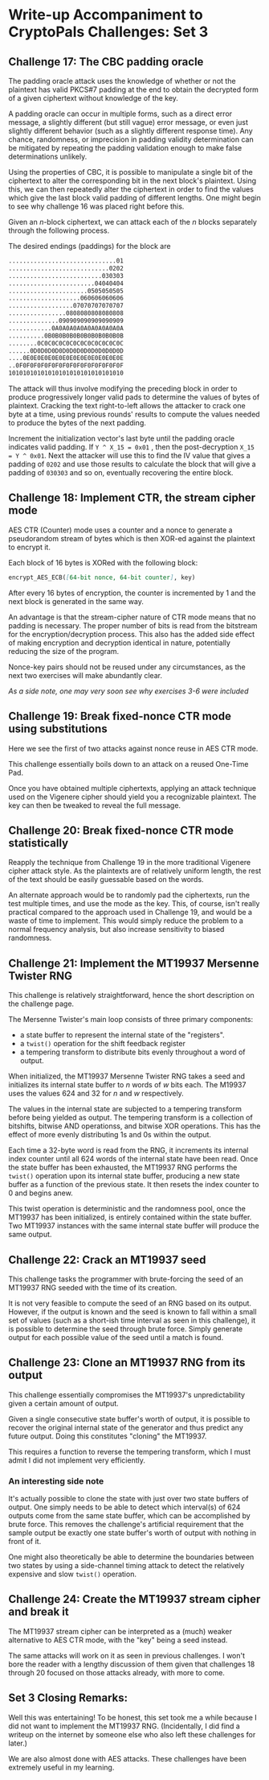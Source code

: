 # Write-up Accompaniment to CryptoPals Challenges: Set 3

## Challenge 17: The CBC padding oracle

The padding oracle attack uses the knowledge of whether or not the plaintext has
valid PKCS#7 padding at the end to obtain the decrypted form of a given
ciphertext without knowledge of the key.

A padding oracle can occur in multiple forms, such as a direct error message, a
slightly different (but still vague) error message, or even just slightly
different behavior (such as a slightly different response time). Any chance,
randomness, or imprecision in padding validity determination can be mitigated by
repeating the padding validation enough to make false determinations unlikely.

Using the properties of CBC, it is possible to manipulate a single bit of the
ciphertext to alter the corresponding bit in the next block's plaintext. Using
this, we can then repeatedly alter the ciphertext in order to find the values
which give the last block valid padding of different lengths. One might begin to
see why challenge 16 was placed right before this.

Given an *n*-block ciphertext, we can attack each of the *n* blocks separately
through the following process.

The desired endings (paddings) for the block are

```Markdown
..............................01
............................0202
..........................030303
........................04040404
......................0505050505
....................060606060606
..................07070707070707
................0808080808080808
..............090909090909090909
............0A0A0A0A0A0A0A0A0A0A
..........0B0B0B0B0B0B0B0B0B0B0B
........0C0C0C0C0C0C0C0C0C0C0C0C
......0D0D0D0D0D0D0D0D0D0D0D0D0D
....0E0E0E0E0E0E0E0E0E0E0E0E0E0E
..0F0F0F0F0F0F0F0F0F0F0F0F0F0F0F
10101010101010101010101010101010
```

The attack will thus involve modifying the preceding block in order to produce
progressively longer valid pads to determine the values of bytes of plaintext.
Cracking the text right-to-left allows the attacker to crack one byte at a time,
using previous rounds' results to compute the values needed to produce the bytes
of the next padding.

Increment the initialization vector's last byte until the padding oracle 
indicates valid padding. If `Y ^ X_15 = 0x01` , then the post-decryption 
`X_15 = Y ^ 0x01`. Next the attacker will use this to find the IV value that 
gives a padding of `0202` and use those results to calculate the block that will
give a padding of  `030303` and so on, eventually recovering the entire block.

## Challenge 18: Implement CTR, the stream cipher mode

AES CTR (Counter) mode uses a counter and a nonce to generate a pseudorandom
stream of bytes which is then XOR-ed against the plaintext to encrypt it.

Each block of 16 bytes is XORed with the following block:
```Markdown
encrypt_AES_ECB([64-bit nonce, 64-bit counter], key)
```

After every 16 bytes of encryption, the counter is incremented by 1 and the
next block is generated in the same way.

An advantage is that the stream-cipher nature of CTR mode means that no padding
is necessary. The proper number of bits is read from the bitstream for the
encryption/decryption process. This also has the added side effect of making
encryption and decryption identical in nature, potentially reducing the size of
the program.

Nonce-key pairs should not be reused under any circumstances, as the next two
exercises will make abundantly clear.

*As a side note, one may very soon see why exercises 3-6 were included*

## Challenge 19: Break fixed-nonce CTR mode using substitutions

Here we see the first of two attacks against nonce reuse in AES CTR mode.

This challenge essentially boils down to an attack on a reused One-Time Pad.

Once you have obtained multiple ciphertexts, applying an attack technique used
on the Vigenere cipher should yield you a recognizable plaintext. The key can
then be tweaked to reveal the full message.

## Challenge 20: Break fixed-nonce CTR mode statistically

Reapply the technique from Challenge 19 in the more traditional Vigenere cipher
attack style. As the plaintexts are of relatively uniform length, the rest of
the text should be easily guessable based on the words.

An alternate approach would be to randomly pad the ciphertexts, run the test
multiple times, and use the mode as the key. This, of course, isn't really
practical compared to the approach used in Challenge 19, and would be a waste of
time to implement. This would simply reduce the problem to a normal frequency
analysis, but also increase sensitivity to biased randomness.

## Challenge 21: Implement the MT19937 Mersenne Twister RNG

This challenge is relatively straightforward, hence the short description on the
challenge page.

The Mersenne Twister's main loop consists of three primary components:

- a state buffer to represent the internal state of the "registers".
- a `twist()` operation for the shift feedback register
- a tempering transform to distribute bits evenly throughout a word of output.

When initialized, the MT19937 Mersenne Twister RNG takes a seed and initializes
its internal state buffer to *n* words of *w* bits each. The M19937 uses the 
values 624 and 32 for *n* and *w* respectively. 

The values in the internal state are subjected to a tempering transform before
being yielded as output. The tempering transform is a collection of bitshifts,
bitwise AND operationss, and bitwise XOR operations. This has the effect of more
evenly distributing 1s and 0s within the output.

Each time a 32-byte word is read from the RNG, it increments its internal index
counter until all 624 words of the internal state have been read. Once the state
buffer has been exhausted, the MT19937 RNG performs the `twist()` operation upon
its internal state buffer, producing a new state buffer as a function of the
previous state. It then resets the index counter to 0 and begins anew.

This twist operation is deterministic and the randomness pool, once the MT19937
has been initialized, is entirely contained within the state buffer. Two MT19937
instances with the same internal state buffer will produce the same output.

## Challenge 22: Crack an MT19937 seed

This challenge tasks the programmer with brute-forcing the seed of an MT19937
RNG seeded with the time of its creation.

It is not very feasible to compute the seed of an RNG based on its output.
However, if the output is known and the seed is known to fall within a small
set of values (such as a short-ish time interval as seen in this challenge), it
is possible to determine the seed through brute force. Simply generate output
for each possible value of the seed until a match is found.

## Challenge 23: Clone an MT19937 RNG from its output

This challenge essentially compromises the MT19937's unpredictability given a
certain amount of output.

Given a single consecutive state buffer's worth of output, it is possible to
recover the original internal state of the generator and thus predict any future
output. Doing this constitutes "cloning" the MT19937.

This requires a function to reverse the tempering transform, which I must admit 
I did not implement very efficiently.

### An interesting side note

It's actually possible to clone the state with just over two state buffers of
output. One simply needs to be able to detect which interval(s) of 624 outputs
come from the same state buffer, which can be accomplished by brute force. This
removes the challenge's artificial requirement that the sample output be exactly
one state buffer's worth of output with nothing in front of it.

One might also theoretically be able to determine the boundaries between two
states by using a side-channel timing attack to detect the relatively expensive
and slow `twist()` operation.

## Challenge 24: Create the MT19937 stream cipher and break it

The MT19937 stream cipher can be interpreted as a (much) weaker alternative to
AES CTR mode, with the "key" being a seed instead.

The same attacks will work on it as seen in previous challenges. I won't bore
the reader with a lengthy discussion of them given that challenges 18 through 20
focused on those attacks already, with more to come.

## Set 3 Closing Remarks:
Well this was entertaining! To be honest, this set took me a while because I did
not want to implement the MT19937 RNG. (Incidentally, I did find a writeup on
the internet by someone else who also left these challenges for later.)

We are also almost done with AES attacks. These challenges have been extremely
useful in my learning. 